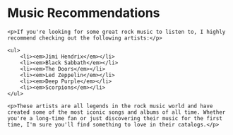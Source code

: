 <!DOCTYPE html>
<html>
<body>
	<h1>Music Recommendations</h1>

	<p>If you're looking for some great rock music to listen to, I highly recommend checking out the following artists:</p>

	<ul>
		<li><em>Jimi Hendrix</em></li>
		<li><em>Black Sabbath</em></li>
		<li><em>The Doors</em></li>
		<li><em>Led Zeppelin</em></li>
		<li><em>Deep Purple</em></li>
		<li><em>Scorpions</em></li>
	</ul>

	<p>These artists are all legends in the rock music world and have created some of the most iconic songs and albums of all time. Whether you're a long-time fan or just discovering their music for the first time, I'm sure you'll find something to love in their catalogs.</p>

</body>
</html>

